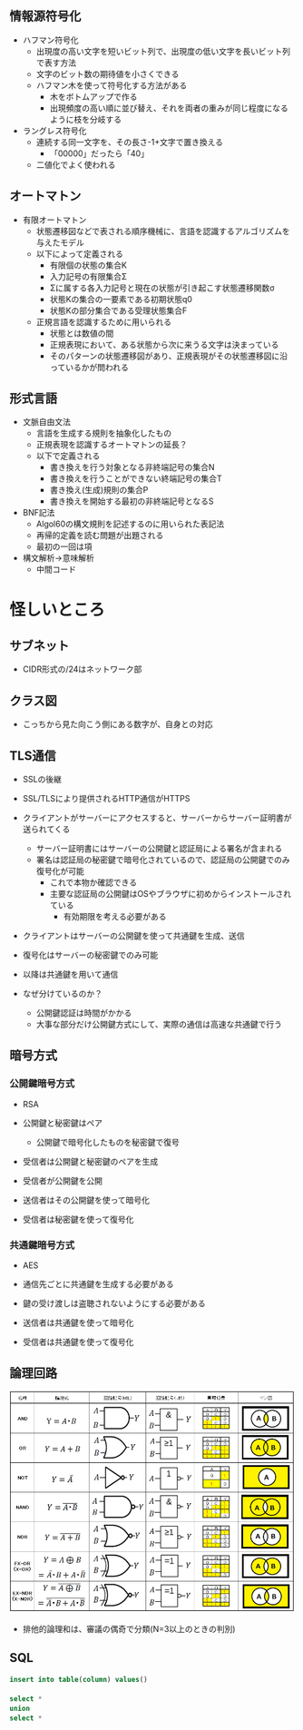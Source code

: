 ## 情報源符号化

- ハフマン符号化
  - 出現度の高い文字を短いビット列で、出現度の低い文字を長いビット列で表す方法
  - 文字のビット数の期待値を小さくできる
  - ハフマン木を使って符号化する方法がある
    - 木をボトムアップで作る
    - 出現頻度の高い順に並び替え、それを両者の重みが同じ程度になるように枝を分岐する
- ラングレス符号化
  - 連続する同一文字を、その長さ-1+文字で置き換える
    - 「00000」だったら「40」
  - 二値化でよく使われる

## オートマトン

- 有限オートマトン
  - 状態遷移図などで表される順序機械に、言語を認識するアルゴリズムを与えたモデル
  - 以下によって定義される
    - 有限個の状態の集合K
    - 入力記号の有限集合Σ
    - Σに属する各入力記号と現在の状態が引き起こす状態遷移関数σ
    - 状態Kの集合の一要素である初期状態q0
    - 状態Kの部分集合である受理状態集合F
  - 正規言語を認識するために用いられる
    - 状態とは数値の間
    - 正規表現において、ある状態から次に来うる文字は決まっている
    - そのパターンの状態遷移図があり、正規表現がその状態遷移図に沿っているかが問われる

## 形式言語

- 文脈自由文法
  - 言語を生成する規則を抽象化したもの
  - 正規表現を認識するオートマトンの延長？
  - 以下で定義される
    - 書き換えを行う対象となる非終端記号の集合N
    - 書き換えを行うことができない終端記号の集合T
    - 書き換え(生成)規則の集合P
    - 書き換えを開始する最初の非終端記号となるS
- BNF記法
  - Algol60の構文規則を記述するのに用いられた表記法
  - 再帰的定義を読む問題が出題される
  - 最初の一回は項
- 構文解析→意味解析
  - 中間コード

# 怪しいところ

## サブネット

- CIDR形式の/24はネットワーク部

## クラス図

- こっちから見た向こう側にある数字が、自身との対応

## TLS通信

- SSLの後継
- SSL/TLSにより提供されるHTTP通信がHTTPS

- クライアントがサーバーにアクセスすると、サーバーからサーバー証明書が送られてくる
  - サーバー証明書にはサーバーの公開鍵と認証局による署名が含まれる
  - 署名は認証局の秘密鍵で暗号化されているので、認証局の公開鍵でのみ復号化が可能
    - これで本物か確認できる
    - 主要な認証局の公開鍵はOSやブラウザに初めからインストールされている
      - 有効期限を考える必要がある
- クライアントはサーバーの公開鍵を使って共通鍵を生成、送信
- 復号化はサーバーの秘密鍵でのみ可能
- 以降は共通鍵を用いて通信

- なぜ分けているのか？
  - 公開鍵認証は時間がかかる
  - 大事な部分だけ公開鍵方式にして、実際の通信は高速な共通鍵で行う

## 暗号方式

### 公開鍵暗号方式

- RSA
- 公開鍵と秘密鍵はペア
  - 公開鍵で暗号化したものを秘密鍵で復号

- 受信者は公開鍵と秘密鍵のペアを生成
- 受信者が公開鍵を公開
- 送信者はその公開鍵を使って暗号化
- 受信者は秘密鍵を使って復号化

### 共通鍵暗号方式

- AES
- 通信先ごとに共通鍵を生成する必要がある
- 鍵の受け渡しは盗聴されないようにする必要がある

- 送信者は共通鍵を使って暗号化
- 受信者は共通鍵を使って復号化

## 論理回路

![論理回路素子](./image/logical%20circuit.png)

- 排他的論理和は、審議の偶奇で分類(N=3以上のときの判別)

## SQL

```sql
insert into table(column) values()

select *
union
select *
```
